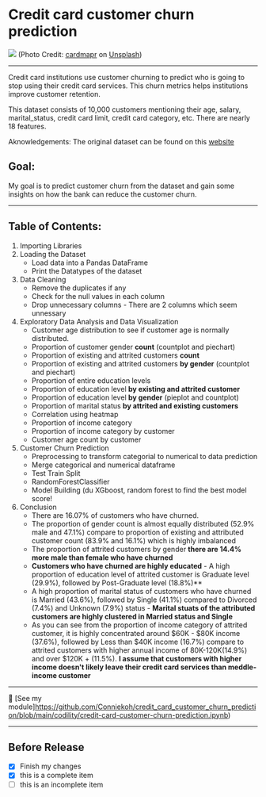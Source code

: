 # Credit card customer churn prediction

![](https://images.unsplash.com/photo-1599050751795-6cdaafbc2319?ixid=MXwxMjA3fDB8MHxwaG90by1wYWdlfHx8fGVufDB8fHw%3D&ixlib=rb-1.2.1&auto=format&fit=crop&w=1100&q=80)
(Photo Credit: [cardmapr](https://unsplash.com/@cardmapr) on [Unsplash](https://unsplash.com/))
___

Credit card institutions use customer churning to predict who is going to stop using their credit card services. This churn metrics helps institutions improve customer retention.

This dataset consists of 10,000 customers mentioning their age, salary, marital_status, credit card limit, credit card category, etc. There are nearly 18 features.

Aknowledgements:
The original dataset can be found on this [website](https://www.kaggle.com/sakshigoyal7/credit-card-customers)

## Goal:
My goal is to predict customer churn from the dataset and gain some insights on how the bank can reduce the customer churn. 
___
## Table of Contents: 
1. Importing Libraries
2. Loading the Dataset
    * Load data into a Pandas DataFrame
    * Print the Datatypes of the dataset    
3. Data Cleaning
    * Remove the duplicates if any
    * Check for the null values in each column
    * Drop unnecessary columns - There are 2 columns which seem unnessary
4. Exploratory Data Analysis and Data Visualization  
    * Customer age distribution to see if customer age is normally distributed.
    * Proportion of customer gender **count** (countplot and piechart)
    * Proportion of existing and attrited customers **count**
    * Proportion of existing and attrited customers **by gender** (countplot and piechart)  
    * Proportion of entire education levels
    * Proportion of education level **by existing and attrited customer**
    * Proportion of education level **by gender** (pieplot and countplot)
    * Proportion of marital status **by attrited and existing customers** 
    * Correlation using heatmap
    * Proportion of income category
    * Proportion of income category by customer
    * Customer age count by customer
5. Customer Churn Prediction
    * Preprocessing to transform categorial to numerical to data prediction
    * Merge categorical and numerical dataframe
    * Test Train Split 
    * RandomForestClassifier
    * Model Building (du XGboost, random forest to find the best model score!
6. Conclusion
   * There are 16.07% of customers who have churned.
   * The proportion of gender count is almost equally distributed (52.9% male and 47.1%) compare to proportion of existing and attributed customer count (83.9% and 16.1%) which is highly imbalanced
   * The proportion of attrited customers by gender **there are 14.4% more male than female who have churned** 
   * **Customers who have churned are highly educated** - A high proportion of education level of attrited customer is Graduate level (29.9%), followed by Post-Graduate level (18.8%)** 
   * A high proportion of marital status of customers who have churned is Married (43.6%), followed by Single (41.1%) compared to Divorced (7.4%) and Unknown (7.9%) status  - **Marital stuats of the attributed customers are highly clustered in Married status and Single** 
   * As you can see from the proportion of income category of attrited customer, it is highly concentrated around $60K - $80K income (37.6%), followed by Less than $40K income (16.7%) compare to attrited customers with higher annual income of 80K-120K(14.9%) and over $120K + (11.5%). **I assume that customers with higher income doesn't likely leave their credit card services than meddle-income customer** 
___

:file_folder: [See my module]https://github.com/Conniekoh/credit_card_customer_churn_prediction/blob/main/codility/credit-card-customer-churn-prediction.ipynb)
___
## Before Release
- [x] Finish my changes
- [x] this is a complete item
- [ ] this is an incomplete item
